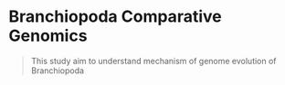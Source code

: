 # Branchiopoda Comparative Genomics
>This study aim to understand mechanism of genome evolution of Branchiopoda
